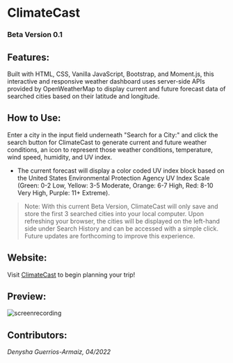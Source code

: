# ClimateCast

### Beta Version 0.1

## Features:
Built with HTML, CSS, Vanilla JavaScript, Bootstrap, and Moment.js, this interactive and responsive weather dashboard uses server-side APIs provided by OpenWeatherMap to display current and future forecast data of searched cities based on their latitude and longitude.

## How to Use:
Enter a city in the input field underneath "Search for a City:" and click the search button for ClimateCast to generate current and future weather conditions, an icon to represent those weather conditions, temperature, wind speed, humidity, and UV index. 

- The current forecast will display a color coded UV index block based on the United States Environmental Protection Agency UV Index Scale (Green: 0-2 Low, Yellow: 3-5 Moderate, Orange: 6-7 High, Red: 8-10 Very High, Purple: 11+ Extreme).

> Note: With this current Beta Version, ClimateCast will only save and store the first 3 searched cities into your local computer. Upon refreshing your browser, the cities will be displayed on the left-hand side under Search History and can be accessed with a simple click. Future updates are forthcoming to improve this experience. 

## Website:
Visit [ClimateCast](https://denysha-abigail.github.io/weather-dashboard/) to begin planning your trip!

## Preview:
![screenrecording](./assets/images/ClimateCast.gif)

## Contributors:
*Denysha Guerrios-Armaiz, 04/2022*